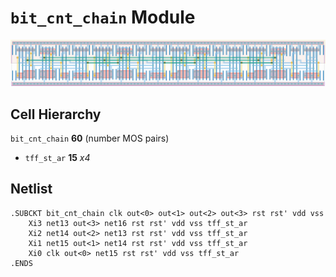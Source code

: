 # `bit_cnt_chain` Module
![Layout](bit_cnt_chain.png)

## Cell Hierarchy

`bit_cnt_chain` **60** (number MOS pairs)
- `tff_st_ar` **15** *x4*

## Netlist

```
.SUBCKT bit_cnt_chain clk out<0> out<1> out<2> out<3> rst rst' vdd vss
    Xi3 net13 out<3> net16 rst rst' vdd vss tff_st_ar
    Xi2 net14 out<2> net13 rst rst' vdd vss tff_st_ar
    Xi1 net15 out<1> net14 rst rst' vdd vss tff_st_ar
    Xi0 clk out<0> net15 rst rst' vdd vss tff_st_ar
.ENDS
```
